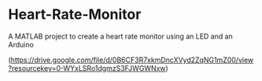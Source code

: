 # Heart-Rate-Monitor
A MATLAB project to create a heart rate monitor using an LED and an Arduino

(https://drive.google.com/file/d/0B6CF3R7xkmDncXVyd2ZqNG1mZ00/view?resourcekey=0-WYxLSRo1dgmzS3FJWGWNxw)
